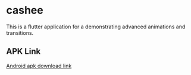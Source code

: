 # cashee
This is a flutter application for a demonstrating advanced animations and transitions.

## APK Link
[Android apk download link](https://drive.google.com/file/d/1gOGbZ9yCJI_XAwLU3swFtLLnWvlhgVo6/view?usp=share_link)
